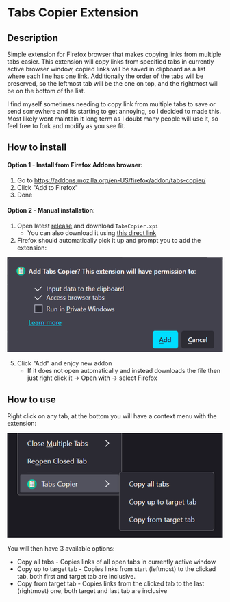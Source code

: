 # Tabs Copier Extension

## Description
Simple extension for Firefox browser that makes copying links from multiple tabs easier. This extension will copy links from specified tabs in currently active browser window, copied links will be saved in clipboard as a list where each line has one link. Additionally the order of the tabs will be preserved, so the leftmost tab will be the one on top, and the rightmost will be on the bottom of the list.

I find myself sometimes needing to copy link from multiple tabs to save or send somewhere and its starting to get annoying, so I decided to made this. Most likely wont maintain it long term as I doubt many people will use it, so feel free to fork and modify as you see fit.


## How to install
#### Option 1 - Install from Firefox Addons browser:
1. Go to https://addons.mozilla.org/en-US/firefox/addon/tabs-copier/
2. Click "Add to Firefox"
3. Done


#### Option 2 - Manual installation:
1. Open latest [release](https://github.com/TheKiromen/TabsCopierExtension/releases/tag/v1.0.0) and download `TabsCopier.xpi`
    - You can also download it using [this direct link](https://github.com/TheKiromen/TabsCopierExtension/releases/download/v1.0.0/TabsCopier.xpi) 
2. Firefox should automatically pick it up and prompt you to add the extension:

![prompt_image](images/prompt.PNG)

5. Click "Add" and enjoy new addon
   - If it does not open automatically and instead downloads the file then just right click it -> Open with -> select Firefox 

## How to use
Right click on any tab, at the bottom you will have a context menu with the extension:

![menu_image](images/menu.PNG)

You will then have 3 available options:
- Copy all tabs - Copies links of all open tabs in currently active window
- Copy up to target tab - Copies links from start (leftmost) to the clicked tab, both first and target tab are inclusive.
- Copy from target tab - Copies links from the clicked tab to the last (rightmost) one, both target and last tab are inclusive
